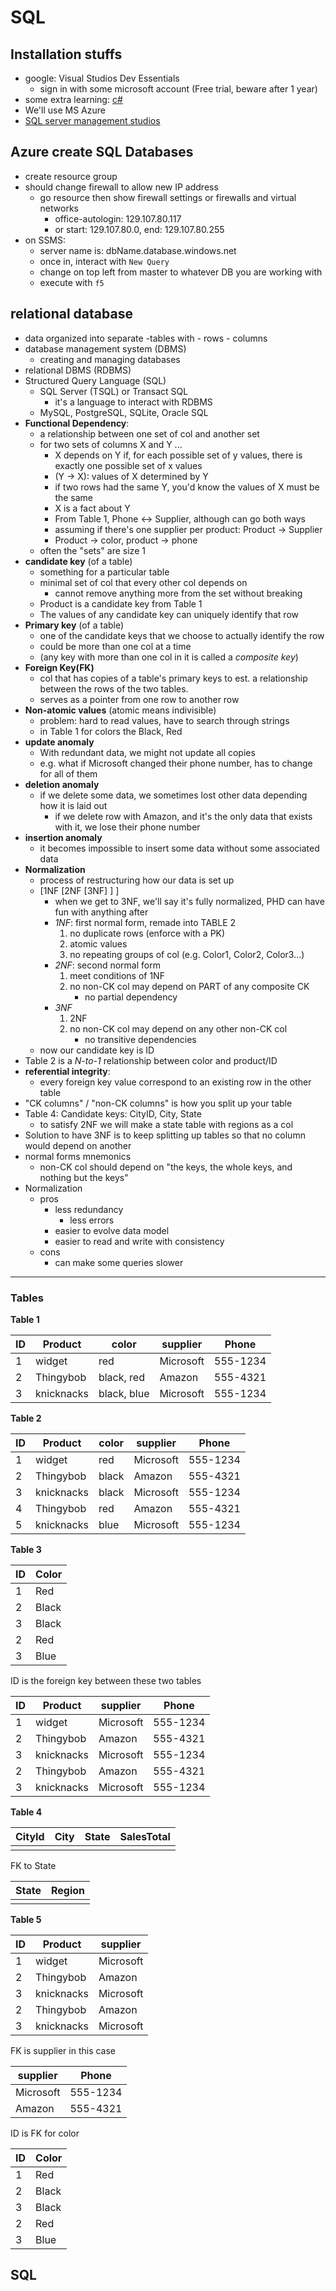 # SQL

## Installation stuffs
- google: Visual Studios Dev Essentials
	- sign in with some microsoft account (Free trial, beware after 1 year)
- some extra learning: [c#](https://mva.microsoft.com/en-US/training-courses/programming-in-c-jump-start-14254?l=j0iuozSfB_6900115888)
- We'll use MS Azure
- [SQL server management studios](https://docs.microsoft.com/en-us/sql/ssms/download-sql-server-management-studio-ssms?view=sql-server-2017)

## Azure create SQL Databases
- create resource group
- should change firewall to allow new IP address
	- go resource then show firewall settings or firewalls and virtual networks
		- office-autologin: 129.107.80.117
		- or start: 129.107.80.0,  end: 129.107.80.255
- on SSMS:
	- server name is: dbName.database.windows.net
	- once in, interact with `New Query`
	- change on top left from master to whatever DB you are working with
	- execute with `f5`

## relational database
- data organized into separate 
	-tables with
		- rows
		- columns
- database management system (DBMS)
	- creating and managing databases
- relational DBMS (RDBMS)
- Structured Query Language (SQL)
	- SQL Server (TSQL) or Transact SQL
		- it's a language to interact with RDBMS
	- MySQL, PostgreSQL, SQLite, Oracle SQL
- **Functional Dependency**: 
	- a relationship between one set of col and another set
	- for two sets of columns X and Y ...
		- X depends on Y if, for each possible set of y values, there is exactly one possible set of x values
		- (Y -> X): values of X determined by Y
		- if two rows had the same Y, you'd know the values of X must be the same
		- X is a fact about Y
		- From Table 1, Phone <-> Supplier, although can go both ways
		- assuming if there's one supplier per product: Product -> Supplier
		- Product -> color, product -> phone
	- often the "sets" are size 1
- **candidate key** (of a table)
	- something for a particular table
	- minimal set of col that every other col depends on 
		- cannot remove anything more from the set without breaking
	- Product is a candidate key from Table 1
	- The values of any candidate key can uniquely identify that row
- **Primary key** (of a table)
	- one of the candidate keys that we choose to actually identify the row
	- could be more than one col at a time
	- (any key with more than one col in it is called a *composite key*)
- **Foreign Key(FK)**
	- col that has copies of a table's primary keys to est. a relationship between the rows of the two tables.  
	- serves as a pointer from one row to another row
- **Non-atomic values** (atomic means indivisible)
	- problem: hard to read values, have to search through strings
	- in Table 1 for colors the Black, Red
- **update anomaly**
	- With redundant data, we might not update all copies 
	- e.g. what if Microsoft changed their phone number, has to change for all of them
- **deletion anomaly**
	- if we delete some data, we sometimes lost other data depending how it is laid out
		- if we delete row with Amazon, and it's the only data that exists with it, we lose their phone number
- **insertion anomaly**
	- it becomes impossible to insert some data without some associated data
- **Normalization** 
	- process of restructuring how our data is set up
	- [1NF  [2NF  [3NF] ] ] 
		- when we get to 3NF, we'll say it's fully normalized, PHD can have fun with anything after
		- *1NF*: first normal form, remade into TABLE 2
			1. no duplicate rows (enforce with a PK)
			2. atomic values 
			3. no repeating groups of col (e.g. Color1, Color2, Color3...)
		- *2NF*: second normal form
			1. meet conditions of 1NF
			2. no non-CK col may depend on PART of any composite CK
				- no partial dependency
		- *3NF*
			1. 2NF
			2. no non-CK col may depend on any other non-CK col
				- no transitive dependencies
	- now our candidate key is ID
- Table 2 is a *N-to-1* relationship between color and product/ID
- **referential integrity**:
	- every foreign key value correspond to an existing row in the other table
- "CK columns" / "non-CK columns" is how you split up your table
- Table 4: Candidate keys: CityID, City, State
	- to satisfy 2NF we will make a state table with regions as a col
- Solution to have 3NF is to keep splitting up tables so that no column would depend on another
- normal forms mnemonics
	- non-CK col should depend on "the keys, the whole keys, and nothing but the keys"
- Normalization
	- pros
		- less redundancy
			- less errors
		- easier to evolve data model
		- easier to read and write with consistency 
	- cons
		- can make some queries slower

---

### Tables
**Table 1**	

| ID | Product    | color       | supplier  | Phone    |
|----|------------|-------------|-----------|----------|
| 1  | widget     | red         | Microsoft | 555-1234 |
| 2  | Thingybob  | black, red  | Amazon    | 555-4321 |
| 3  | knicknacks | black, blue | Microsoft | 555-1234 |

**Table 2**

| ID | Product    | color | supplier  | Phone    |
|----|------------|-------|-----------|----------|
| 1  | widget     | red   | Microsoft | 555-1234 |
| 2  | Thingybob  | black | Amazon    | 555-4321 |
| 3  | knicknacks | black | Microsoft | 555-1234 |
| 4  | Thingybob  | red   | Amazon    | 555-4321 |
| 5  | knicknacks | blue  | Microsoft | 555-1234 |

**Table 3**

| ID | Color |
|----|-------|
| 1  | Red   |
| 2  | Black |
| 3  | Black |
| 2  | Red   |
| 3  | Blue  |

ID is the foreign key between these two tables

| ID | Product    | supplier  | Phone    |
|----|------------|-----------|----------|
| 1  | widget     | Microsoft | 555-1234 |
| 2  | Thingybob  | Amazon    | 555-4321 |
| 3  | knicknacks | Microsoft | 555-1234 |
| 2  | Thingybob  | Amazon    | 555-4321 |
| 3  | knicknacks | Microsoft | 555-1234 |

**Table 4**

| CityId | City | State | SalesTotal |
|--------|------|-------|------------|
|        |      |       |            |

FK to State

| State | Region |
|-------|--------|
|       |        |

**Table 5**

| ID | Product    | supplier  |
|----|------------|-----------|
| 1  | widget     | Microsoft |
| 2  | Thingybob  | Amazon    |
| 3  | knicknacks | Microsoft |
| 2  | Thingybob  | Amazon    |
| 3  | knicknacks | Microsoft |

FK is supplier in this case

| supplier  | Phone    |
|-----------|----------|
| Microsoft | 555-1234 |
| Amazon    | 555-4321 |

ID is FK for color

| ID | Color |
|----|-------|
| 1  | Red   |
| 2  | Black |
| 3  | Black |
| 2  | Red   |
| 3  | Blue  |

## SQL
